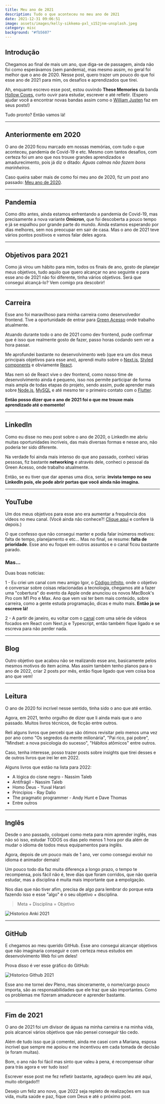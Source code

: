 ```yaml
---
title: Meu ano de 2021
description: Tudo o que aconteceu no meu ano de 2021
date: 2021-12-31 09:06:51
image: assets/images/kelly-sikkema-pxl_s152jnm-unsplash.jpeg
category: misc
background: "#fb5607"
---
```

## Introdução

Chegamos ao final de mais um ano, que diga-se de passagem, ainda não foi como esperávamos (sem pandemia), mas mesmo assim, no geral foi melhor que o ano de 2020. Nesse post, quero trazer um pouco do que foi esse ano de 2021 para mim, os desafios e aprendizados que tirei. 

Ah, enquanto escrevo esse post, estou ouvindo **These Memories** da banda [Hollow Coves](https://open.spotify.com/artist/7IAFAOtc9kTYNTizhLSWM6?si=l1saAzn_T0uRUc-V4PVx_w), curto ouvir para estudar, escrever e até refletir. (Espero ajudar você a encontrar novas bandas assim como o [William Justen](https://willianjusten.com.br/) faz em seus posts!)

Tudo pronto? Então vamos lá!

<hr/>

## Anteriormente em 2020

O ano de 2020 ficou marcado em nossas memórias, com tudo o que aconteceu, pandemia de Covid-19 e etc. Mesmo com tantos desafios, com certeza foi um ano que nos trouxe grandes aprendizados e amadurecimento, pois já diz o ditado: *Águas calmas não fazem bons marinheiros*. 

Caso queira saber mais de como foi meu ano de 2020, fiz um post ano passado: [Meu ano de 2020](https://www.devjuniorplus.com.br/meu-ano-de-2020/).

<hr/>

## Pandemia

Como dito antes, ainda estamos enfrentando a pandemia de Covid-19, mas precisamente a nova variante **Omicron**, que foi descoberta a pouco tempo e já se espalhou por grande parte do mundo. Ainda estamos esperando por dias melhores, sem nos preocupar em sair de casa. Mas o ano de 2021 teve vários pontos positivos e vamos falar deles agora.

<hr/>

## Objetivos para 2021

Como já virou um hábito para mim, todos os finais de ano, gosto de planejar meus objetivos, tudo aquilo que quero alcançar no ano seguinte e para esse ano de 2021 não foi diferente, tinha vários objetivos. Será que consegui alcançá-lo? Vem comigo pra descobrir!

<hr/>

## Carreira

Esse ano foi maravilhoso para minha carreira como desenvolvedor frontend. Tive a oportunidade de entrar para [Green Acesso](https://greenacesso.com.br/) onde trabalho atualmente.

Atuando durante todo o ano de 2021 como dev frontend, pude confirmar que é isso que realmente gosto de fazer, passo horas codando sem ver a hora passar.

Me aprofundei bastante no desenvolvimento web (que era um dos meus principais objetivos para esse ano), aprendi muito sobre o [Next.js](https://nextjs.org/), [Styled components](https://styled-components.com/) e obviamente [React](https://reactjs.org/). 

Mas nem só de React vive o dev frontend, como nosso time de desenvolvimento ainda é pequeno, isso nos permite participar de forma mais ampla de todas etapas do projeto, sendo assim, pude aprender mais sobre [Node.js](https://nodejs.org/en/), [MySQL](https://www.mysql.com/) e até mesmo ter o primeiro contato com o [Flutter](https://flutter.dev/).

**Então posso dizer que o ano de 2021 foi o que me trouxe mais aprendizado até o momento!**

<hr/>

## LinkedIn

Como eu disse no meu post sobre o ano de 2020, o LinkedIn me abriu muitas oportunidades incríveis, das mais diversas formas e nesse ano, não poderia ter sido diferente. 

Na verdade foi ainda mais intenso do que ano passado, conheci várias pessoas, fiz bastante **networking** e através dele, conheci o pessoal da Green Acesso, onde trabalho atualmente.

Então, se eu tiver que dar apenas uma dica, seria: **invista tempo no seu LinkedIn pois, ele pode abrir portas que você ainda não imagina.**

<hr/>

## YouTube

Um dos meus objetivos para esse ano era aumentar a frequência dos vídeos no meu canal. (Você ainda não conhece?! [Clique aqui](https://www.youtube.com/channel/UCERTT0Z4u-0dFask_kL83sw/videos) e confere lá depois.)

O que confesso que não consegui manter e podia falar inúmeros motivos: falta de tempo, planejamento e etc... Mas no final, se resume: **falta de prioridade**. Esse ano eu foquei em outros assuntos e o canal ficou bastante parado.

### Mas...

Duas boas notícias:

1 - Eu criei um canal com meu amigo Igor, o [Código infnito](https://www.youtube.com/channel/UCe_bOHRr4t1orh3wiuJUxog), onde o objetivo é conversar sobre coisas relacionadas a tecnologia, chegamos até a fazer uma "cobertura" do evento da Apple onde anunciou os novos MacBook's Pro com M1 Pro e Max. Ano que vem vai ter bem mais conteúdo, sobre carreira, como a gente estuda programação, dicas e muito mais. **Então ja se escreve lá!**

2 - A partir de janeiro, eu voltar com o [canal](https://www.youtube.com/channel/UCERTT0Z4u-0dFask_kL83sw/videos) com uma série de vídeos focados em React com Next.js e Typescript, então também fique ligado e se escreva para não perder nada.

<hr/>

## Blog

Outro objetivo que acabou não se realizando esse ano, basicamente pelos mesmos motivos do item acima. Mas assim também tenho planos para o ano de 2022, criar 2 posts por mês, então fique ligado que vem coisa boa ano que vem!

<hr/>

## Leitura

O ano de 2020 foi incrível nesse sentido, tinha sido o ano que até então.

Agora, em 2021, tenho orgulho de dizer que li ainda mais que o ano passado. Muitos livros técnicos, de ficção entre outros.

Reli alguns livros que percebi que são ótimos revisitar pelo menos uma vez por ano como "Os segredos da mente milionária", "Pai rico, pai pobre", "Mindset: a nova psicologia do sucesso", "Hábitos atômicos" entre outros.

Caso, tenha interesse, posso trazer posts sobre insights que tirei desses e de outros livros que irei ler em 2022.

Alguns livros que estão na lista para 2022: 

* A lógica do cisne negro - Nassim Taleb
* Antifrágil - Nassim Taleb
* Homo Deus - Yuval Harari
* Princípios - Ray Dalio
* The pragmatic programmer - Andy Hunt e Dave Thomas
* Entre outros

<hr/>

## Inglês

Desde o ano passado, coloquei como meta para mim aprender inglês, mas não só isso, estudar TODOS os dias pelo menos 1 hora por dia além de mudar o idioma de todos meus equipamentos para inglês. 

Agora, depois de um pouco mais de 1 ano, ver como consegui evoluir no idioma é animador demais!

Um pouco todo dia faz muita diferença a longo prazo, o tempo te recompensa, pois fácil não é, teve dias que foram corridos, que não queria estudar, mas a disciplina é muita mais importante que a empolgação. 

Nos dias que não tiver afim, precisa de algo para lembrar do porque esta fazendo isso e esse "algo" é o seu objetivo + disciplina.

>  Meta + Disciplina = Objetivo

![Historico Anki 2021](assets/images/screen-shot-2021-12-31-at-8.49.12-am.png "Historico Anki 2021")

<hr/>

## GitHub

E chegamos ao meu querido GitHub. Esse ano consegui alcançar objetivos que não imaginaria conseguir e com certeza meus estudos em desenvolvimento Web foi um deles!

Prova disso é ver esse gráfico do GitHub:

![Historico Github 2021](assets/images/screen-shot-2021-12-30-at-8.27.40-am.png "Historico Github 2021")

Esse ano me tornei dev Pleno, mas sinceramente, o nome/cargo pouco importa, são as responsabilidades que ele traz que são importantes. Como os problemas me fizeram amadurecer e aprender bastante.

<hr/>

## Fim de 2021

O ano de 2021 foi um divisor de águas na minha carreira e na minha vida, pois alcancei vários objetivos que não pensei conseguir tão cedo. 

Além de tudo isso que já comentei, ainda me casei com a Mariana, esposa incrível que sempre me apoiou e me incentivou em cada tomada de decisão (e foram muitas). 

Bom, o ano não foi fácil mas sinto que valeu à pena, é recompensar olhar para trás agora e ver tudo isso!

Escrever esse post me fez refletir bastante, agradeço quem leu até aqui, muito obrigado!!!

Desejo um feliz ano novo, que 2022 seja repleto de realizações em sua vida, muita saúde e paz, fique com Deus e até o próximo post.